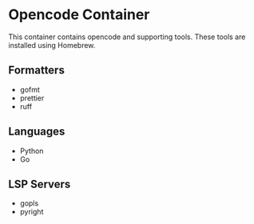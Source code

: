 # Opencode Container

This container contains opencode and supporting tools. These tools are installed
using Homebrew.

## Formatters

- gofmt
- prettier
- ruff

## Languages

- Python
- Go

## LSP Servers

- gopls
- pyright
